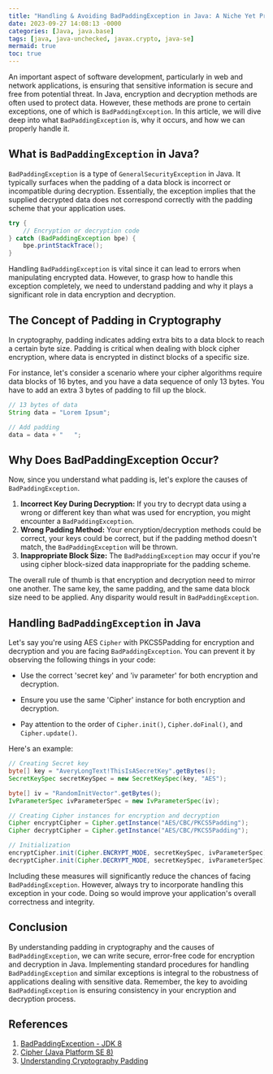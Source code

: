 ```yaml
---
title: "Handling & Avoiding BadPaddingException in Java: A Niche Yet Prominent Exception"
date: 2023-09-27 14:08:13 -0000
categories: [Java, java.base]
tags: [java, java-unchecked, javax.crypto, java-se]
mermaid: true
toc: true
---
```


An important aspect of software development, particularly in web and network applications, is ensuring that sensitive information is secure and free from potential threat. In Java, encryption and decryption methods are often used to protect data. However, these methods are prone to certain exceptions, one of which is `BadPaddingException`. In this article, we will dive deep into what `BadPaddingException` is, why it occurs, and how we can properly handle it.

## What is `BadPaddingException` in Java?

`BadPaddingException` is a type of `GeneralSecurityException` in Java. It typically surfaces when the padding of a data block is incorrect or incompatible during decryption. Essentially, the exception implies that the supplied decrypted data does not correspond correctly with the padding scheme that your application uses. 

```java
try {
    // Encryption or decryption code
} catch (BadPaddingException bpe) {
    bpe.printStackTrace();
}
```

Handling `BadPaddingException` is vital since it can lead to errors when manipulating encrypted data. However, to grasp how to handle this exception completely, we need to understand padding and why it plays a significant role in data encryption and decryption.

## The Concept of Padding in Cryptography

In cryptography, padding indicates adding extra bits to a data block to reach a certain byte size. Padding is critical when dealing with block cipher encryption, where data is encrypted in distinct blocks of a specific size.

For instance, let's consider a scenario where your cipher algorithms require data blocks of 16 bytes, and you have a data sequence of only 13 bytes.  You have to add an extra 3 bytes of padding to fill up the block.

```java
// 13 bytes of data
String data = "Lorem Ipsum";

// Add padding
data = data + "   ";
```
 
## Why Does BadPaddingException Occur?

Now, since you understand what padding is, let's explore the causes of `BadPaddingException`.  

1. **Incorrect Key During Decryption:**
If you try to decrypt data using a wrong or different key than what was used for encryption, you might encounter a `BadPaddingException`. 
2. **Wrong Padding Method:**
Your encryption/decryption methods could be correct, your keys could be correct, but if the padding method doesn't match, the `BadPaddingException` will be thrown. 
3. **Inappropriate Block Size:**
The `BadPaddingException` may occur if you're using cipher block-sized data inappropriate for the padding scheme.

The overall rule of thumb is that encryption and decryption need to mirror one another. The same key, the same padding, and the same data block size need to be applied. Any disparity would result in `BadPaddingException`.

## Handling `BadPaddingException` in Java

Let's say you're using AES `Cipher` with PKCS5Padding for encryption and decryption and you are facing `BadPaddingException`. You can prevent it by observing the following things in your code:

- Use the correct 'secret key' and 'iv parameter' for both encryption and decryption.

- Ensure you use the same 'Cipher' instance for both encryption and decryption.

- Pay attention to the order of `Cipher.init()`, `Cipher.doFinal()`, and `Cipher.update()`. 

Here's an example:

```java
// Creating Secret key
byte[] key = "AveryLongText!ThisIsASecretKey".getBytes();
SecretKeySpec secretKeySpec = new SecretKeySpec(key, "AES");

byte[] iv = "RandomInitVector".getBytes();
IvParameterSpec ivParameterSpec = new IvParameterSpec(iv);

// Creating Cipher instances for encryption and decryption
Cipher encryptCipher = Cipher.getInstance("AES/CBC/PKCS5Padding");
Cipher decryptCipher = Cipher.getInstance("AES/CBC/PKCS5Padding");

// Initialization
encryptCipher.init(Cipher.ENCRYPT_MODE, secretKeySpec, ivParameterSpec);
decryptCipher.init(Cipher.DECRYPT_MODE, secretKeySpec, ivParameterSpec);
```

Including these measures will significantly reduce the chances of facing `BadPaddingException`. However, always try to incorporate handling this exception in your code. Doing so would improve your application's overall correctness and integrity.

## Conclusion

By understanding padding in cryptography and the causes of `BadPaddingException`, we can write secure, error-free code for encryption and decryption in Java. Implementing standard procedures for handling `BadPaddingException` and similar exceptions is integral to the robustness of applications dealing with sensitive data. Remember, the key to avoiding `BadPaddingException` is ensuring consistency in your encryption and decryption process.

## References

1. [BadPaddingException - JDK 8](https://docs.oracle.com/javase/8/docs/api/javax/crypto/BadPaddingException.html)
2. [Cipher (Java Platform SE 8)](https://docs.oracle.com/javase/8/docs/api/javax/crypto/Cipher.html)
3. [Understanding Cryptography Padding](https://crypto.stackexchange.com/questions/4867/why-is-padding-used-in-cryptography-java)

